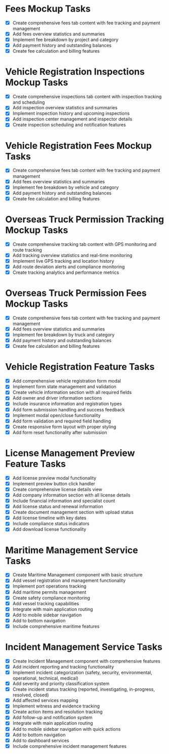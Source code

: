 # Fees Mockup Tasks

- [x] Create comprehensive fees tab content with fee tracking and payment management
- [x] Add fees overview statistics and summaries
- [x] Implement fee breakdown by project and category
- [x] Add payment history and outstanding balances
- [x] Create fee calculation and billing features

# Vehicle Registration Inspections Mockup Tasks

- [x] Create comprehensive inspections tab content with inspection tracking and scheduling
- [x] Add inspection overview statistics and summaries
- [x] Implement inspection history and upcoming inspections
- [x] Add inspection center management and inspector details
- [x] Create inspection scheduling and notification features

# Vehicle Registration Fees Mockup Tasks

- [x] Create comprehensive fees tab content with fee tracking and payment management
- [x] Add fees overview statistics and summaries
- [x] Implement fee breakdown by vehicle and category
- [x] Add payment history and outstanding balances
- [x] Create fee calculation and billing features

# Overseas Truck Permission Tracking Mockup Tasks

- [x] Create comprehensive tracking tab content with GPS monitoring and route tracking
- [x] Add tracking overview statistics and real-time monitoring
- [x] Implement live GPS tracking and location history
- [x] Add route deviation alerts and compliance monitoring
- [x] Create tracking analytics and performance metrics

# Overseas Truck Permission Fees Mockup Tasks

- [x] Create comprehensive fees tab content with fee tracking and payment management
- [x] Add fees overview statistics and summaries
- [x] Implement fee breakdown by truck and category
- [x] Add payment history and outstanding balances
- [x] Create fee calculation and billing features

# Vehicle Registration Feature Tasks

- [x] Add comprehensive vehicle registration form modal
- [x] Implement form state management and validation
- [x] Create vehicle information section with all required fields
- [x] Add owner and driver information sections
- [x] Include insurance information and registration types
- [x] Add form submission handling and success feedback
- [x] Implement modal open/close functionality
- [x] Add form validation and required field handling
- [x] Create responsive form layout with proper styling
- [x] Add form reset functionality after submission

# License Management Preview Feature Tasks

- [x] Add license preview modal functionality
- [x] Implement preview button click handler
- [x] Create comprehensive license details view
- [x] Add company information section with all license details
- [x] Include financial information and specialist count
- [x] Add license status and renewal information
- [x] Create document management section with upload status
- [x] Add license timeline with key dates
- [x] Include compliance status indicators
- [x] Add download license functionality

# Maritime Management Service Tasks

- [x] Create Maritime Management component with basic structure
- [x] Add vessel registration and management functionality
- [x] Implement port operations tracking
- [x] Add maritime permits management
- [x] Create safety compliance monitoring
- [x] Add vessel tracking capabilities
- [x] Integrate with main application routing
- [x] Add to mobile sidebar navigation
- [x] Add to bottom navigation
- [x] Include comprehensive maritime features

# Incident Management Service Tasks

- [x] Create Incident Management component with comprehensive features
- [x] Add incident reporting and tracking functionality
- [x] Implement incident categorization (safety, security, environmental, operational, technical, medical)
- [x] Add severity and priority classification system
- [x] Create incident status tracking (reported, investigating, in-progress, resolved, closed)
- [x] Add affected services mapping
- [x] Implement witness and evidence tracking
- [x] Create action items and resolution tracking
- [x] Add follow-up and notification system
- [x] Integrate with main application routing
- [x] Add to mobile sidebar navigation with quick actions
- [x] Add to bottom navigation
- [x] Add to dashboard services
- [x] Include comprehensive incident management features
